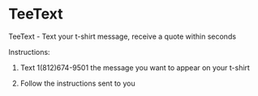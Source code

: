 TeeText
=======

TeeText - Text your t-shirt message, receive a quote within seconds

Instructions:

1. Text 1(812)674-9501 the message you want to appear on your t-shirt

2. Follow the instructions sent to you